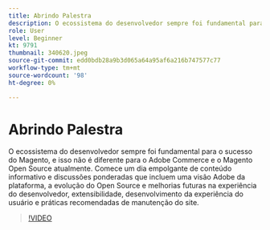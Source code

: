 ```yaml
---
title: Abrindo Palestra
description: O ecossistema do desenvolvedor sempre foi fundamental para o sucesso do Magento, e isso não é diferente para o Adobe Commerce e o Magento Open Source atualmente. Iniciar ... (as descrições devem ter entre 60 e 160 caracteres)
role: User
level: Beginner
kt: 9791
thumbnail: 340620.jpeg
source-git-commit: edd0bdb28a9b3d065a64a95af6a216b747577c77
workflow-type: tm+mt
source-wordcount: '98'
ht-degree: 0%

---
```


# Abrindo Palestra

O ecossistema do desenvolvedor sempre foi fundamental para o sucesso do Magento, e isso não é diferente para o Adobe Commerce e o Magento Open Source atualmente. Comece um dia empolgante de conteúdo informativo e discussões ponderadas que incluem uma visão Adobe da plataforma, a evolução do Open Source e melhorias futuras na experiência do desenvolvedor, extensibilidade, desenvolvimento da experiência do usuário e práticas recomendadas de manutenção do site.

>[!VIDEO](https://video.tv.adobe.com/v/340620/?quality=12&learn=on)

